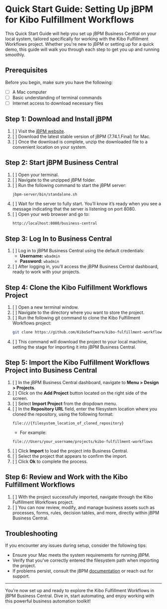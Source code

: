# Quick Start Guide: Setting Up jBPM for Kibo Fulfillment Workflows

This Quick Start Guide will help you set up jBPM Business Central on your local system, tailored specifically for working with the Kibo Fulfillment Workflows project. Whether you're new to jBPM or setting up for a quick demo, this guide will walk you through each step to get you up and running smoothly.

## Prerequisites

Before you begin, make sure you have the following:

- [ ] A Mac computer
- [ ] Basic understanding of terminal commands
- [ ] Internet access to download necessary files

## Step 1: Download and Install jBPM

1. [ ] Visit the [jBPM website](https://www.jbpm.org/).
2. [ ] Download the latest stable version of jBPM (7.74.1.Final) for Mac.
3. [ ] Once the download is complete, unzip the downloaded file to a convenient location on your system.

## Step 2: Start jBPM Business Central

1. [ ] Open your terminal.
2. [ ] Navigate to the unzipped jBPM folder.
3. [ ] Run the following command to start the jBPM server:
    ```bash
    jbpm-server/bin/standalone.sh
    ```
4. [ ] Wait for the server to fully start. You’ll know it’s ready when you see a message indicating that the server is listening on port 8080.
5. [ ] Open your web browser and go to:
    ```
    http://localhost:8080/business-central
    ```

## Step 3: Log In to Business Central

1. [ ] Log in to jBPM Business Central using the default credentials:
    - **Username:** `wbadmin`
    - **Password:** `wbadmin`
2. [ ] After logging in, you’ll access the jBPM Business Central dashboard, ready to work with your projects.

## Step 4: Clone the Kibo Fulfillment Workflows Project

1. [ ] Open a new terminal window.
2. [ ] Navigate to the directory where you want to store the project.
3. [ ] Run the following git command to clone the Kibo Fulfillment Workflows project:
    ```bash
    git clone https://github.com/KiboSoftware/kibo-fulfillment-workflows.git
    ```
4. [ ] This command will download the project to your local machine, setting the stage for importing it into jBPM Business Central.

## Step 5: Import the Kibo Fulfillment Workflows Project into Business Central

1. [ ] In the jBPM Business Central dashboard, navigate to **Menu > Design > Projects**.
2. [ ] Click on the **Add Project** button located on the right side of the screen.
3. [ ] Select **Import Project** from the dropdown menu.
4. [ ] In the **Repository URL** field, enter the filesystem location where you cloned the repository, using the following format:
    ```
    file:///{filesystem_location_of_cloned_repository}
    ```
    - For example:
    ```
    file:///Users/your_username/projects/kibo-fulfillment-workflows
    ```
5. [ ] Click **Import** to load the project into Business Central.
6. [ ] Select the project that appears to confirm the import.
7. [ ] Click **Ok** to complete the process.

## Step 6: Review and Work with the Kibo Fulfillment Workflows

1. [ ] With the project successfully imported, navigate through the Kibo Fulfillment Workflows project.
2. [ ] You can now review, modify, and manage business assets such as processes, forms, rules, decision tables, and more, directly within jBPM Business Central.

## Troubleshooting

If you encounter any issues during setup, consider the following tips:

- Ensure your Mac meets the system requirements for running jBPM.
- Verify that you’ve correctly entered the filesystem path when importing the project.
- If problems persist, consult the jBPM [documentation](https://www.jbpm.org/documentation.html) or reach out for support.

---

You’re now set up and ready to explore the Kibo Fulfillment Workflows in jBPM Business Central. Dive in, start automating, and enjoy working with this powerful business automation toolkit!